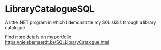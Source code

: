 # LibraryCatalogueSQL
A little .NET program in which I demonstrate my SQL skills through a library catalogue

Find more details on my portfolio: https://nielsbernaerdt.be/SQLLibraryCatalogue.html
